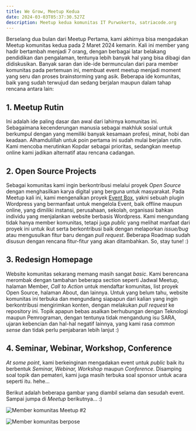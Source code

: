 ```yaml
---
title: We Grow, Meetup Kedua
date: 2024-03-03T05:37:30.527Z
description: Meetup kedua komunitas IT Purwokerto, satriacode.org
---
```

Berselang dua bulan dari Meetup Pertama, kami akhirnya bisa mengadakan Meetup komunitas kedua pada 2 Maret 2024 kemarin. Kali ini member yang hadir bertambah menjadi 7 orang, dengan berbagai latar belakang pendidikan dan pengalaman, tentunya lebih banyak hal yang bisa dibagi dan didiskusikan. Banyak saran dan ide-ide bermunculan dari para member komunitas pada pertemuan ini, membuat event meetup menjadi moment yang seru dan proses brainstorming yang asik. Beberapa ide komunitas, baik yang sudah terwujud dan sedang berjalan maupun dalam tahap rencana antara lain:

<!--more-->

## 1. Meetup Rutin

Ini adalah ide paling dasar dan awal dari lahirnya komunitas ini. Sebagaimana kecenderungan manusia sebagai makhluk sosial untuk berkumpul dengan yang memiliki banyak kesamaan profesi, minat, hobi dan keadaan. Alhamdulillah untuk poin pertama ini sudah mulai berjalan rutin. Kami mencoba merutinkan Kopdar sebagai prioritas, sedangkan meetup online kami jadikan alternatif atau rencana cadangan. 

## 2. Open Source Projects

Sebagai komunitas kami ingin berkontribusi melalui proyek *Open Source* dengan menghasilkan karya digital yang berguna untuk masyarakat. Pada Meetup kali ini, kami mengenalkan proyek [Event Box](https://github.com/satriacode/event-box), yakni sebuah plugin Wordpress yang bermanfaat untuk mengelola Event, baik offline maupun online, yang dimiliki instansi, perusahaan, sekolah, organisasi bahkan individu yang menjalankan website berbasis Wordpress. Kami mengundang tidak hanya member komunitas, tetapi juga *public* yang melihat manfaat dari proyek ini untuk ikut serta berkontribusi baik dengan melaporkan *issue/bug* atau mengusulkan fitur baru dengan *pull request*. Beberapa Roadmap sudah disusun dengan rencana fitur-fitur yang akan ditambahkan. So, stay tune! :)

## 3. Redesign Homepage

Website komunitas sekarang memang masih sangat *basic*. Kami berencana merombak dengan tambahan beberapa section seperti Jadwal Meetup, halaman Member, *Call to Action* untuk mendaftar komunitas, list proyek Open Source, halaman About, dan lainnya. Untuk yang belum tahu, website komunitas ini terbuka dan mengundang siapapun dari kalian yang ingin berkontribusi mengirimkan konten, dengan melakukan *pull request* ke repository ini. Topik apapun bebas asalkan berhubungan dengan Teknologi maupun Pemrograman, dengan tentunya tidak mengandung isu SARA, ujaran kebencian dan hal-hal negatif lainnya, yang kami rasa *common sense* dan tidak perlu penjabaran lebih lanjut :)

## 4. Seminar, Webinar, Workshop, Conference

*At some point*, kami berkeinginan mengadakan event untuk *public* baik itu berbentuk *Seminar, Webinar, Workshop* maupun *Conference*. Disamping soal topik dan pemateri, kami juga masih terbuka soal sponsor untuk acara seperti itu. hehe...

Berikut adalah beberapa gambar yang diambil selama dan sesudah event. Sampai jumpa di *Meetup* berikutnya... :)

![Member komunitas Meetup #2](/img/tiara_no_smoke_optimized.jpg)

![Member komunitas berpose](/img/stand_pose_optimized.jpg)
